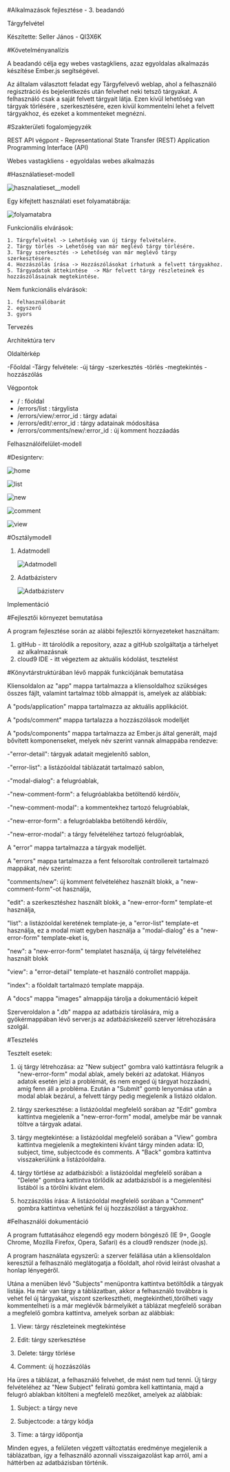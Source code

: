 #Alkalmazások fejlesztése - 3. beadandó

Tárgyfelvétel

Készítette: Seller János - QI3X6K

#Követelményanalízis

A beadandó célja egy webes vastagkliens, azaz egyoldalas alkalmazás készítése Ember.js segítségével.

Az álltalam választott feladat egy Tárgyfelvevő weblap, ahol a felhasználó regisztráció és bejelentkezés után felvehet neki tetsző tárgyakat. A felhasználó csak a saját felvett tárgyait látja. Ezen kívül lehetőség van tárgyak törlésére , szerkesztésére, ezen kívül kommentelni lehet a felvett tárgyakhoz, és ezeket a kommenteket megnézni.

#Szakterületi fogalomjegyzék

REST API végpont - Representational State Transfer (REST) Application Programming Interface (API)

Webes vastagkliens - egyoldalas webes alkalmazás

#Használatieset-modell

![hasznalatieset__modell](kok/docs/images/hasznalatieset__modell.png)

Egy kifejtett használati eset folyamatábrája:

![folyamatabra](kok/docs/images/folyamatabra.png)

Funkcionális elvárások:

    1. Tárgyfelvétel -> Lehetőség van új tárgy felvételére.
    2. Tárgy törlés -> Lehetőség van már meglévő tárgy törlésére.
    3. Tárgy szerkesztés -> Lehetőség van már meglévő tárgy szerkesztésére.
    4. Hozzászólás írása -> Hozzászólásokat írhatunk a felvett tárgyakhoz.
    5. Tárgyadatok áttekintése  -> Már felvett tárgy részleteinek és hozzászólásainak megtekintése.

Nem funkcionális elvárások:

    1. felhasználóbarát
    2. egyszerű
    3. gyors
    
Tervezés

Architektúra terv

Oldaltérkép

  -Főoldal
  -Tárgy felvétele:
    -új tárgy
    -szerkesztés
    -törlés
    -megtekintés
    -hozzászólás

Végpontok

- / : főoldal
- /errors/list : tárgylista
- /errors/view/:error_id : tárgy adatai
- /errors/edit/:error_id : tárgy adatainak módosítása
- /errors/comments/new/:error_id : új komment hozzáadás
        
Felhasználóifelület-modell

#Designterv:

![home](kok/docs/images/home.png)

![list](kok/docs/images/list.png)

![new](kok/docs/images/new.png)

![comment](kok/docs/images/comment.png)

![view](kok/docs/images/view.png)

#Osztálymodell

1. Adatmodell

    ![Adatmodell](kok/docs/images/adatmodell.png)

2. Adatbázisterv

    ![Adatbázisterv](kok/docs/images/adatb.png)

Implementáció

#Fejlesztői környezet bemutatása

A program fejlesztése során az alábbi fejlesztői környezeteket használtam:
1. gitHub - itt tárolódik a repository, azaz a gitHub szolgáltatja a tárhelyet az alkalmazásnak
2. cloud9 IDE - itt végeztem az aktuális kódolást, tesztelést

#Könyvtárstruktúrában lévő mappák funkciójának bemutatása

Kliensoldalon az "app" mappa tartalmazza a kliensoldalhoz szükséges összes fájlt, valamint tartalmaz több almappát is, amelyek az alábbiak:

A "pods/application" mappa tartalmazza az aktuális applikációt.

A "pods/comment" mappa tartalazza a hozzászólások modelljét

A "pods/components" mappa tartalmazza az Ember.js által generált, majd bővített komponenseket, melyek név szerint vannak almappába rendezve:

  -"error-detail": tárgyak adatait megjelenítő sablon,
  
  -"error-list": a listázóoldal táblázatát tartalmazó sablon,

  -"modal-dialog": a felugróablak,

  -"new-comment-form": a felugróablakba betöltendő kérdőív,

  -"new-comment-modal": a kommentekhez tartozó felugróablak,

  -"new-error-form": a felugróablakba betöltendő kérdőív,

  -"new-error-modal": a tárgy felvételéhez tartozó felugróablak,

A "error" mappa tartalmazza a tárgyak modelljét.
 
A "errors" mappa tartalmazza a fent felsoroltak controllereit tartalmazó mappákat, név szerint:

"comments/new": új komment felvételéhez használt blokk, a "new-comment-form"-ot használja,

"edit": a szerkesztéshez használt blokk, a "new-error-form" template-et használja,

"list": a listázóoldal keretének template-je, a "error-list" template-et használja, ez a modal miatt egyben használja a "modal-dialog" és a "new-error-form" template-eket is,

"new": a "new-error-form" templatet használja, új tárgy felvételéhez használt blokk

"view": a "error-detail" template-et használó controllet mappája.

"index": a főoldalt tartalmazó template mappája.

A "docs" mappa "images" almappája tárolja a dokumentáció képeit

Szerveroldalon a ".db" mappa az adatbázis tárolására, míg a gyökérmappában lévő server.js az adatbáziskezelő szerver létrehozására szolgál.

#Tesztelés

Tesztelt esetek:

1. új tárgy létrehozása: az "New subject" gombra való kattintásra felugrik a "new-error-form" modal ablak, amely bekéri az adatokat. Hiányos adatok esetén jelzi a problémát, és nem enged új tárgyat hozzáadni, amíg fenn áll a probléma. Ezután a "Submit" gomb lenyomása után a modal ablak bezárul, a felvett tárgy pedig megjelenik a listázó oldalon.

2. tárgy szerkesztése: a listázóoldal megfelelő sorában az "Edit" gombra kattintva megjelenik a "new-error-form" modal, amelybe már be vannak töltve a tárgyak adatai.

3. tárgy megtekintése: a listázóoldal megfelelő sorában a "View" gombra kattintva megjelenik a megtekinteni kívánt tárgy minden adata: ID, subject, time, subjectcode és comments. A "Back" gombra kattintva visszakerülünk a listázóoldalra.

4. tárgy törtlése az adatbázisból: a listázóoldal megfelelő sorában a "Delete" gombra kattintva törlődik az adatbázisból is a megjelenítési listából is a törölni kívánt elem.

5. hozzászólás írása: A listázóoldal megfelelő sorában a "Comment" gombra kattintva vehetünk fel új hozzászólást a tárgyakhoz.

#Felhasználói dokumentáció

A program futtatásához elegendő egy modern böngésző (IE 9+, Google Chrome, Mozilla Firefox, Opera, Safari) és a cloud9 rendszer (node.js).

A program használata egyszerű: a szerver felállása után a kliensoldalon keresztül a felhasználó meglátogatja a főoldalt, ahol rövid leírást olvashat a honlap lényegéről.

Utána a menüben lévő "Subjects" menüpontra kattintva betöltődik a tárgyak listája. Ha már van tárgy a táblázatban, akkor a felhasználó továbbra is vehet fel új tárgyakat, viszont szerkesztheti, megtekintheti,törölheti vagy kommentelheti is a már meglévők bármelyikét a táblázat megfelelő sorában a megfelelő gombra kattintva, amelyek sorban az alábbiak:

1. View: tárgy részleteinek megtekintése

2. Edit: tárgy szerkesztése

3. Delete: tárgy törlése

4. Comment: új hozzászólás 

Ha üres a táblázat, a felhasználó felvehet, de mást nem tud tenni. Új tárgy felvételéhez az "New Subject" feliratú gombra kell kattintania, majd a felugró ablakban kitölteni a megfelelő mezőket, amelyek az alábbiak:

1. Subject: a tárgy neve

2. Subjectcode: a tárgy kódja

3. Time: a tárgy időpontja

Minden egyes, a felületen végzett változtatás eredménye megjelenik a táblázatban, így a felhasználó azonnali visszaigazolást kap arról, ami a háttérben az adatbázisban történik.
